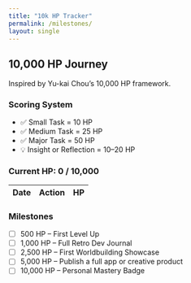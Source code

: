 ```yaml
---
title: "10k HP Tracker"
permalink: /milestones/
layout: single
---
```


## 10,000 HP Journey

Inspired by Yu-kai Chou’s 10,000 HP framework.

### Scoring System
- ✅ Small Task = 10 HP
- ✅ Medium Task = 25 HP
- ✅ Major Task = 50 HP
- 💡 Insight or Reflection = 10–20 HP

### Current HP: 0 / 10,000

| Date       | Action                           | HP |
|------------|----------------------------------|----|

### Milestones
- [ ] 500 HP – First Level Up
- [ ] 1,000 HP – Full Retro Dev Journal
- [ ] 2,500 HP – First Worldbuilding Showcase
- [ ] 5,000 HP – Publish a full app or creative product
- [ ] 10,000 HP – Personal Mastery Badge
